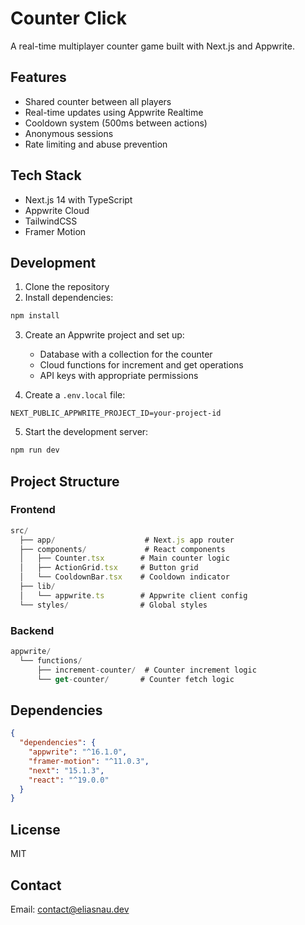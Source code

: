 # Counter Click

A real-time multiplayer counter game built with Next.js and Appwrite.

## Features

- Shared counter between all players
- Real-time updates using Appwrite Realtime
- Cooldown system (500ms between actions)
- Anonymous sessions
- Rate limiting and abuse prevention

## Tech Stack

- Next.js 14 with TypeScript
- Appwrite Cloud
- TailwindCSS
- Framer Motion

## Development

1. Clone the repository
2. Install dependencies:
```bash
npm install
```

3. Create an Appwrite project and set up:
   - Database with a collection for the counter
   - Cloud functions for increment and get operations
   - API keys with appropriate permissions

4. Create a `.env.local` file:
```env
NEXT_PUBLIC_APPWRITE_PROJECT_ID=your-project-id
```

5. Start the development server:
```bash
npm run dev
```

## Project Structure

### Frontend
```typescript
src/
  ├── app/                    # Next.js app router
  ├── components/             # React components
  │   ├── Counter.tsx        # Main counter logic
  │   ├── ActionGrid.tsx     # Button grid
  │   └── CooldownBar.tsx    # Cooldown indicator
  ├── lib/
  │   └── appwrite.ts        # Appwrite client config
  └── styles/                # Global styles
```

### Backend
```typescript
appwrite/
  └── functions/
      ├── increment-counter/  # Counter increment logic
      └── get-counter/       # Counter fetch logic
```

## Dependencies

```json
{
  "dependencies": {
    "appwrite": "^16.1.0",
    "framer-motion": "^11.0.3",
    "next": "15.1.3",
    "react": "^19.0.0"
  }
}
```

## License

MIT

## Contact

Email: contact@eliasnau.dev
